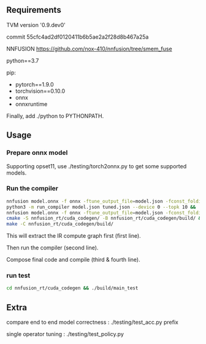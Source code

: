 ## Requirements
TVM version '0.9.dev0'

commit 55cfc4ad2df0120411b6b5ae2a2f28d8b467a25a

NNFUSION https://github.com/nox-410/nnfusion/tree/smem_fuse

python==3.7

pip:
- pytorch==1.9.0
- torchvision==0.10.0
- onnx
- onnxruntime

Finally, add ./python to PYTHONPATH.

## Usage
### Prepare onnx model

Supporting opset11, use ./testing/torch2onnx.py to get some supported models.

### Run the compiler

```bash
nnfusion model.onnx -f onnx -ftune_output_file=model.json -fconst_folding_backend="CUDA" &&
python3 -m run_compiler model.json tuned.json --device 0 --topk 10 &&
nnfusion model.onnx -f onnx -ftune_output_file=model.json -fconst_folding_backend="CUDA" -ftune_input_file=tuned.json &&
cmake -S nnfusion_rt/cuda_codegen/ -B nnfusion_rt/cuda_codegen/build/ &&
make -C nnfusion_rt/cuda_codegen/build/
```
This will extract the IR compute graph first (first line).

Then run the compiler (second line).

Compose final code and compile (third & fourth line).

### run test

```bash
cd nnfusion_rt/cuda_codegen && ./build/main_test
```

## Extra

compare end to end model correctness : ./testing/test_acc.py prefix

single operator tuning : ./testing/test_policy.py
